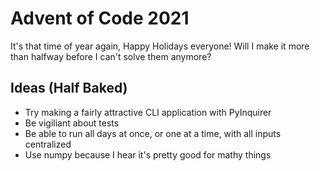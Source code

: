 # Advent of Code 2021

It's that time of year again, Happy Holidays everyone! Will I make it more than halfway before I can't solve them anymore?

## Ideas (Half Baked)

- Try making a fairly attractive CLI application with PyInquirer
- Be vigiliant about tests
- Be able to run all days at once, or one at a time, with all inputs centralized
- Use numpy because I hear it's pretty good for mathy things